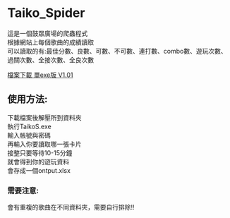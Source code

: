 # Taiko_Spider
  
  
這是一個鼓眾廣場的爬蟲程式  
根據網站上每個歌曲的成績讀取  
可以讀取的有:最佳分數、良數、可數、不可數、連打數、combo數、遊玩次數、過關次數、全接次數、全良次數  

[檔案下載 單exe版 V1.01](https://drive.google.com/file/d/1ZzZzfAFOA7hN06zJacPqCgE0WumifCcE/view?usp=drive_link)  

## 使用方法:  

下載檔案後解壓所到資料夾  
執行TaikoS.exe  
輸入帳號與密碼  
再輸入你要讀取哪一張卡片  
接整只要等待10-15分鐘  
就會得到你的遊玩資料  
會存成一個ontput.xlsx  

### 需要注意:  
會有重複的歌曲在不同資料夾，需要自行排除!!  
